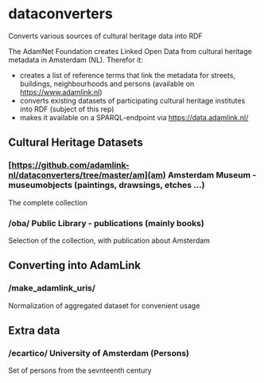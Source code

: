 # dataconverters
Converts various sources of cultural heritage data into RDF

The AdamNet Foundation creates Linked Open Data from cultural heritage metadata in Amsterdam (NL). Therefor it:
- creates a list of reference terms that link the metadata for streets, buildings, neighbourhoods and persons (available on https://www.adamlink.nl)
- converts existing datasets of participating cultural heritage institutes into RDF (subject of this rep)
- makes it available on a SPARQL-endpoint via https://data.adamlink.nl/

## Cultural Heritage Datasets

### [https://github.com/adamlink-nl/dataconverters/tree/master/am](am) Amsterdam Museum - museumobjects (paintings, drawsings, etches ...)
The complete collection

### /oba/ Public Library - publications (mainly books)
Selection of the collection, with publication about Amsterdam

## Converting into AdamLink

### /make_adamlink_uris/ 
Normalization of aggregated dataset for convenient usage

## Extra data

### /ecartico/ University of Amsterdam (Persons)
Set of persons from the sevnteenth century
